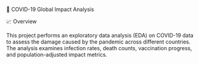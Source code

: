 🦠 COVID-19 Global Impact Analysis

📈 Overview

This project performs an exploratory data analysis (EDA) on COVID-19 data to assess the damage caused by the pandemic across different countries. The analysis examines infection rates, death counts, vaccination progress, and population-adjusted impact metrics.

